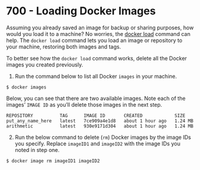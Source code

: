 # 700 - Loading Docker Images 

Assuming you already saved an image for backup or sharing purposes, how would you load it to a machine? No worries, the [docker load](https://docs.docker.com/engine/reference/commandline/load/) command can help. The ```docker load``` command lets you load an image or repository to your machine, restoring both images and tags.

To better see how the ```docker load``` command works, delete all the Docker images you created previously.

1. Run the command below to list all Docker ```images``` in your machine.

```
$ docker images
```

Below, you can see that there are two available images. Note each of the images’ ```IMAGE ID``` as you’ll delete those images in the next step.

```
REPOSITORY          TAG      IMAGE ID       CREATED            SIZE
put_any_name_here   latest   7ce909a4e1d8   about 1 hour ago   1.24 MB
arithmetic          latest   930e9171d304   about 1 hour ago   1.24 MB
```

2. Run the below command to delete (```rm```) Docker images by the image IDs you specify. Replace ```imageID1``` and ```imageID2``` with the image IDs you noted in step one.

```
$ docker image rm imageID1 imageID2
```

